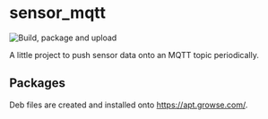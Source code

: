 # sensor_mqtt

![Build, package and upload](https://github.com/growse/sensor_mqtt/workflows/Build,%20package%20and%20upload/badge.svg)

A little project to push sensor data onto an MQTT topic periodically.

## Packages

Deb files are created and installed onto https://apt.growse.com/.
